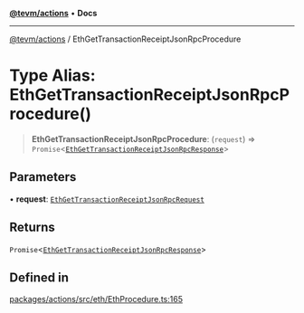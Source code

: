 [**@tevm/actions**](../README.md) • **Docs**

***

[@tevm/actions](../globals.md) / EthGetTransactionReceiptJsonRpcProcedure

# Type Alias: EthGetTransactionReceiptJsonRpcProcedure()

> **EthGetTransactionReceiptJsonRpcProcedure**: (`request`) => `Promise`\<[`EthGetTransactionReceiptJsonRpcResponse`](EthGetTransactionReceiptJsonRpcResponse.md)\>

## Parameters

• **request**: [`EthGetTransactionReceiptJsonRpcRequest`](EthGetTransactionReceiptJsonRpcRequest.md)

## Returns

`Promise`\<[`EthGetTransactionReceiptJsonRpcResponse`](EthGetTransactionReceiptJsonRpcResponse.md)\>

## Defined in

[packages/actions/src/eth/EthProcedure.ts:165](https://github.com/evmts/tevm-monorepo/blob/main/packages/actions/src/eth/EthProcedure.ts#L165)
